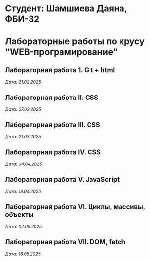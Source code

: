# Студент: Шамшиева Даяна, ФБИ-32

# Лабораторные работы по крусу "WEB-програмирование"

## Лабораторная работа 1. Git + html

*Дата: 21.02.2025*

## Лабораторная работа II. CSS

*Дата: 07.03.2025*

## Лабораторная работа III. CSS

*Дата: 21.03.2025*

## Лабораторная работа IV. CSS

*Дата: 04.04.2025*

## Лабораторная работа V. JavaScript

*Дата: 18.04.2025*

## Лабораторная работа VI. Циклы, массивы, объекты

*Дата: 02.05.2025*

## Лабораторная работа VII. DOM, fetch

*Дата: 16.05.2025*


